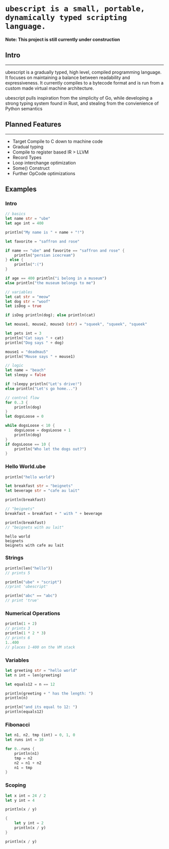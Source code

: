 # `ubescript is a small, portable, dynamically typed scripting language.`

 **Note: This project is still currently under construction**

## Intro
---
ubescript is a gradually typed, high level, compiled programming language. It focuses on maintaining a balance between readability and expressiveness. It currently compiles to a bytecode format and is run from a custom made virtual machine architecture.

ubescript pulls inspiration from the simplicity of Go, while developing a strong typing system found in Rust, and stealing from the convienience of Python semantics 

## Planned Features
---
- Target Compile to C down to machine code
- Gradual typing
- Compile to register based IR > LLVM
- Record Types
- Loop interchange optimization
- Some() Construct
- Further OpCode optimizations

## Examples

### Intro
```rust
// basics
let name str = "ube"
let age int = 400

println("My name is " + name + "!")

let favorite = "saffron and rose"

if name == "ube" and favorite == "saffron and rose" {
    println("persian icecream")
} else {
    println(":(")
}

if age == 400 println("i belong in a museum")
else println("the museum belongs to me")

// variables
let cat str = "meow"
let dog str = "woof"
let isDog = true

if isDog println(dog); else println(cat)

let mouse1, mouse2, mouse3 (str) = "squeek", "squeek", "squeek"

let pets int = 3
println("Cat says " + cat)
println("Dog says " + dog)

mouse1 = "deadmau5"
println("Mouse says " + mouse1)

// logic
let name = "beach"
let sleepy = false

if !sleepy println("Let's drive!")
else println("Let's go home...")

// control flow
for 0..3 {
    println(dog)
}
let dogsLoose = 0

while dogsLoose < 10 {
    dogsLoose = dogsLoose + 1
    println(dog)
}
if dogsLoose == 10 {
    println("Who let the dogs out?")
}
```
### Hello World.ube
```rust
println("hello world")

let breakfast str = "beignets"
let beverage str = "cafe au lait"

println(breakfast)

// "beignets"
breakfast = breakfast + " with " + beverage

println(breakfast)
// "beignets with au lait"
```

```
hello world
beignets
beignets with cafe au lait
```

### Strings
```rust
println(len("hello"))
// prints 5

println("ube" + "script")
//print 'ubescript'

println("abc" == "abc")
// print 'true'
```

### Numerical Operations
```rust
println(1 + 2)
// prints 3
println(1 * 2 * 3)
// prints 6
1..400
// places 1-400 on the VM stack
```


### Variables
```rust
let greeting str = "hello world"
let n int = len(greeting)

let equals12 = n == 12

println(greeting + " has the length: ") 
println(n) 

println("and its equal to 12: ")
println(equals12)
```


### Fibonacci

```rust
let n1, n2, tmp (int) = 0, 1, 0
let runs int = 10

for 0..runs {
    println(n1)
    tmp = n2
    n2 = n1 + n2
    n1 = tmp
}
```

### Scoping
```rust
let x int = 24 / 2
let y int = 4

println(x / y)

{
    let y int = 2
    println(x / y)
}

println(x / y)
```